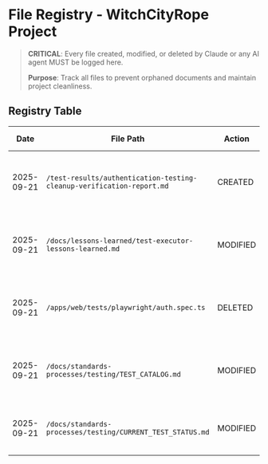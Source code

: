 # File Registry - WitchCityRope Project

> **CRITICAL**: Every file created, modified, or deleted by Claude or any AI agent MUST be logged here.
>
> **Purpose**: Track all files to prevent orphaned documents and maintain project cleanliness.

## Registry Table

| Date | File Path | Action | Purpose | Session/Task | Status | Cleanup Date |
|------|-----------|--------|---------|--------------|--------|--------------|
| 2025-09-21 | `/test-results/authentication-testing-cleanup-verification-report.md` | CREATED | Comprehensive report on authentication test cleanup verification | Authentication test verification after test-developer cleanup | ACTIVE | 2025-10-21 |
| 2025-09-21 | `/docs/lessons-learned/test-executor-lessons-learned.md` | MODIFIED | Added authentication test cleanup verification success pattern | Updating lessons learned with verification results | ACTIVE | N/A |
| 2025-09-21 | `/apps/web/tests/playwright/auth.spec.ts` | DELETED | Removed outdated authentication tests with wrong UI expectations | Test cleanup - removing redundant failing tests | DELETED | N/A |
| 2025-09-21 | `/docs/standards-processes/testing/TEST_CATALOG.md` | MODIFIED | Documented removal of auth.spec.ts file and coverage preservation | File removal documentation and test coverage verification | ACTIVE | N/A |
| 2025-09-21 | `/docs/standards-processes/testing/CURRENT_TEST_STATUS.md` | MODIFIED | Updated with authentication test cleanup completion status | Authentication test cleanup documentation | ACTIVE | N/A |